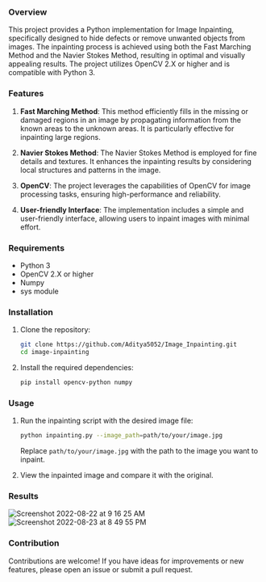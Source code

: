 ### Overview

This project provides a Python implementation for Image Inpainting, specifically designed to hide defects or remove unwanted objects from images. The inpainting process is achieved using both the Fast Marching Method and the Navier Stokes Method, resulting in optimal and visually appealing results. The project utilizes OpenCV 2.X or higher and is compatible with Python 3.

### Features

1. **Fast Marching Method**: This method efficiently fills in the missing or damaged regions in an image by propagating information from the known areas to the unknown areas. It is particularly effective for inpainting large regions.

2. **Navier Stokes Method**: The Navier Stokes Method is employed for fine details and textures. It enhances the inpainting results by considering local structures and patterns in the image.

3. **OpenCV**: The project leverages the capabilities of OpenCV for image processing tasks, ensuring high-performance and reliability.

4. **User-friendly Interface**: The implementation includes a simple and user-friendly interface, allowing users to inpaint images with minimal effort.

### Requirements

- Python 3
- OpenCV 2.X or higher
- Numpy
- sys module

### Installation

1. Clone the repository:

   ```bash
   git clone https://github.com/Aditya5052/Image_Inpainting.git
   cd image-inpainting
   ```

2. Install the required dependencies:

   ```bash
   pip install opencv-python numpy
   ```

### Usage

1. Run the inpainting script with the desired image file:

   ```bash
   python inpainting.py --image_path=path/to/your/image.jpg
   ```

   Replace `path/to/your/image.jpg` with the path to the image you want to inpaint.

2. View the inpainted image and compare it with the original.

### Results

![Screenshot 2022-08-22 at 9 16 25 AM](https://user-images.githubusercontent.com/72243114/189874683-40d9a1eb-6f16-468b-81a7-9dd985905368.png)
![Screenshot 2022-08-23 at 8 49 55 PM](https://user-images.githubusercontent.com/72243114/189874712-a442ed7c-23a0-473d-afcb-af9c9c5537fa.png)


### Contribution

Contributions are welcome! If you have ideas for improvements or new features, please open an issue or submit a pull request.
